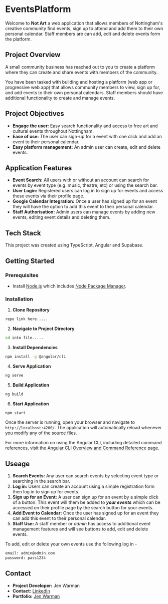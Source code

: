 # EventsPlatform

Welcome to **Not Art** a web application that allows members of Nottingham's creative community find events, sign up to attend and add them to their own personal calendar. Staff members are can add, edit and delete events form the platform. 

## Project Overview 

A small community business has reached out to you to create a platform where they can create and share events with members of the community.

You have been tasked with building and hosting a platform (web app or progressive web app) that allows community members to view, sign up for, and add events to their own personal calendars. Staff members should have additional functionality to create and manage events.

## Project Objectives

- **Engage the user:** Easy search functionality and access to free art and cultural events throughout Nottingham. 
- **Ease of use:** The user can sign-up for a event with one click and add an event to their personal calendar.
- **Easy platform management:** An admin user can create, edit and delete events.

## Application Features

- **Event Search:** All users with or without an account can search for events by event type (e.g. music, theatre, etc) or using the search bar.
- **User Login:** Registered users can log in to sign up for events and access these events via their profile page. 
- **Google Calendar Integration:** Once a user has signed up for an event they will have the option to add this event to their personal calendar.
- **Staff Authorisation:** Admin users can manage events by adding new events, editing event details and deleting them.

## Tech Stack

This project was created using TypeScript, Angular and Supabase.

## Getting Started

### Prerequisites

- Install [Node.js](https://nodejs.org/) which includes [Node Package Manager](https://www.npmjs.com/get-npm).

### Installation 

1. **Clone Repository**

```bash
repo link here.....
```
2. **Navigate to Project Directory**

```bash
cd into file.....
```
3. **Install Dependencies**

```bash
npm install -g @angular/cli
```
4. **Serve Application**

```bash
ng serve
```
5. **Build Application**

```bash
ng build
```

6. **Start Application**

```bash
npm start
```

Once the server is running, open your browser and navigate to `http://localhost:4200/`. The application will automatically reload whenever you modify any of the source files.

For more information on using the Angular CLI, including detailed command references, visit the [Angular CLI Overview and Command Reference](https://angular.dev/tools/cli) page.

## Useage

1. **Search Events:** Any user can search events by selecting event type or searching in the search bar.
2. **Log in:** Users can create an account using a simple registration form then log in to sign up for events.
3. **Sign up for an Event:** A user can sign up for an event by a simple click of a button. This event will them be added to ***your events*** which can be accessed on their profile page by the search button for your events. 
4. **Add Event to Calendar:** Once the user has signed up for an event they can add this event to their personal calendar. 
5. **Staff Use:** A staff member or *admin* has access to additional event management features and will see buttons to add, edit and delete events.

To add, edit or delete your own events use the following log in - 

```bash
email: admin@admin.com
password: pass1234
```

## Contact

- **Project Developer:** Jen Warman
- **Contact:** [LinkedIn](https://www.linkedin.com/in/jen-warman-38198a172/)
- **Portfolio:** [Jen Warman](https://jen-warman-portfolio.netlify.app/)